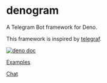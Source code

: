 # denogram

A Telegram Bot framework for Deno.

This framework is inspired by [telegraf](https://github.com/telegraf/telegraf).

[![deno doc](https://doc.deno.land/badge.svg)](https://doc.deno.land/https/deno.land/x/telegram/mod.ts)

[Examples](docs/examples)

[Chat](https://t.me/denogram)
